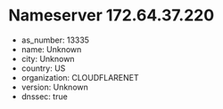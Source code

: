 # Nameserver 172.64.37.220

* as_number: 13335
* name: Unknown
* city: Unknown
* country: US
* organization: CLOUDFLARENET
* version: Unknown
* dnssec: true
